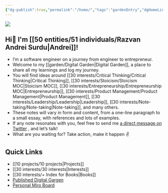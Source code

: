 ```yaml
---
{"dg-publish":true,"permalink":"/home/","tags":"gardenEntry","dgHomeLink":true,"dgPassFrontmatter":false}
---
```



![](https://i.imgur.com/v1LQMYT.png)

## Hi👋 I'm [[50 entities/51 individuals/Razvan Andrei Surdu|Andrei]]!
- I’m a software engineer on a journey from engineer to entrepreneur.
- Welcome to my [[garden/Digital Garden|Digital Garden]], a place to share all my learnings and log my journey.
- You will find ideas around [[30 interests/Critical Thinking/Critical Thinking|Critical Thinking]], [[30 interests/Stoicism/Stoicism MOC|Stoicism MOC]], [[30 interests/Entrepreneurship/Entrepreneurship MOC|Entrepreneurship]], [[30 interests/Product Management/Product Management|Product Management]], [[30 interests/Leadership/Leadership|Leadership]], [[30 interests/Note-taking/Note-taking|Note-taking]], and many others.
- These notes will vary in form and content, from a one-line paragraph to a small essay, with references and lots of examples.
- If any note resonates with you, feel free to send me [a direct message on Twitter](https://twitter.com/messages/compose?recipient_id=25110315) , and let’s talk!
- What are you waiting for? Take action, make it happen ✌️

## Quick Links
- [[10 projects/10 projects|Projects]]
- [[30 interests/30 interests|Interests]]
- [[30 interests/+ Index for Books|Books]]
- [Published Digital Gargen](https://razvan-andrei-surdu.eu/)
- [Personal Miro Board](https://miro.com/app/board/o9J_lZjzMII=/)